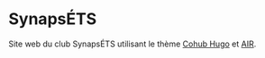 # SynapsÉTS

Site web du club SynapsÉTS utilisant le thème [Cohub Hugo](https://github.com/StaticMania/hugo-cohub#cohub-hugo) et [AIR](https://github.com/syui/hugo-theme-air).
